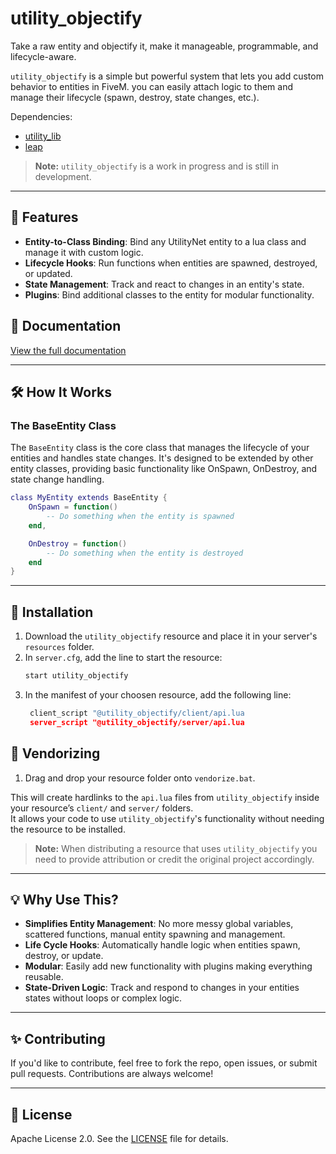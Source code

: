 # **utility_objectify**
Take a raw entity and objectify it, make it manageable, programmable, and lifecycle-aware.

`utility_objectify` is a simple but powerful system that lets you add custom behavior to entities in FiveM. you can easily attach logic to them and manage their lifecycle (spawn, destroy, state changes, etc.).

Dependencies: 
- [utility_lib](https://github.com/utility-library/utility_lib)
- [leap](https://github.com/utility-library/leap)

> **Note:** `utility_objectify` is a work in progress and is still in development.

---

## 🚀 **Features**

- **Entity-to-Class Binding**: Bind any UtilityNet entity to a lua class and manage it with custom logic.
- **Lifecycle Hooks**: Run functions when entities are spawned, destroyed, or updated.
- **State Management**: Track and react to changes in an entity's state.
- **Plugins**: Bind additional classes to the entity for modular functionality.

## 📖 **Documentation**
[View the full documentation](https://utility-2.gitbook.io/utility-objectify/)

---

## 🛠 **How It Works**
### **The BaseEntity Class**

The `BaseEntity` class is the core class that manages the lifecycle of your entities and handles state changes. It's designed to be extended by other entity classes, providing basic functionality like OnSpawn, OnDestroy, and state change handling.

```lua
class MyEntity extends BaseEntity {
    OnSpawn = function()
        -- Do something when the entity is spawned
    end,

    OnDestroy = function()
        -- Do something when the entity is destroyed
    end
}
```

---

## 📝 **Installation**

1. Download the `utility_objectify` resource and place it in your server's `resources` folder.
2. In `server.cfg`, add the line to start the resource:
   ```bash
   start utility_objectify
   ```
3. In the manifest of your choosen resource, add the following line:
   ```lua
    client_script "@utility_objectify/client/api.lua
    server_script "@utility_objectify/server/api.lua
    ```

## 🔗 **Vendorizing**

1. Drag and drop your resource folder onto `vendorize.bat`.

This will create hardlinks to the `api.lua` files from `utility_objectify` inside your resource’s `client/` and `server/` folders.  
It allows your code to use `utility_objectify`'s functionality without needing the resource to be installed.

> **Note:** When distributing a resource that uses `utility_objectify` you need to provide attribution or credit the original project accordingly.

---

## 💡 **Why Use This?**

- **Simplifies Entity Management**: No more messy global variables, scattered functions, manual entity spawning and management.
- **Life Cycle Hooks**: Automatically handle logic when entities spawn, destroy, or update.
- **Modular**: Easily add new functionality with plugins making everything reusable.
- **State-Driven Logic**: Track and respond to changes in your entities states without loops or complex logic.

---

## ✨ **Contributing**

If you'd like to contribute, feel free to fork the repo, open issues, or submit pull requests. Contributions are always welcome!

---

## 📄 **License**

Apache License 2.0. See the [LICENSE](LICENSE) file for details.

